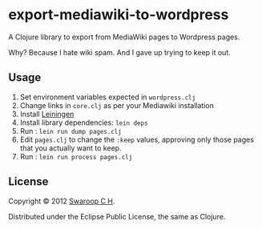 # export-mediawiki-to-wordpress

A Clojure library to export from MediaWiki pages to Wordpress pages.

Why? Because I hate wiki spam. And I gave up trying to keep it out.

## Usage

1. Set environment variables expected in `wordpress.clj`
2. Change links in `core.clj` as per your Mediawiki installation
3. Install [Leiningen](http://leiningen.org)
4. Install library dependencies: `lein deps`
5. Run : `lein run dump pages.clj`
6. Edit `pages.clj` to change the `:keep` values, approving only
   those pages that you actually want to keep.
7. Run : `lein run process pages.clj`

## License

Copyright © 2012 [Swaroop C H](http://www.swaroopch.com).

Distributed under the Eclipse Public License, the same as Clojure.
